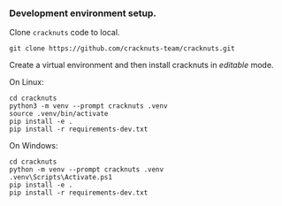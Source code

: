 ### Development environment setup.

Clone `cracknuts` code to local.

```shell
git clone https://github.com/cracknuts-team/cracknuts.git
```

Create a virtual environment and then install cracknuts in *editable* mode.

On Linux:

```shell
cd cracknuts
python3 -m venv --prompt cracknuts .venv
source .venv/bin/activate
pip install -e .
pip install -r requirements-dev.txt
```

On Windows:

```shell
cd cracknuts
python -m venv --prompt cracknuts .venv
.venv\Scripts\Activate.ps1
pip install -e .
pip install -r requirements-dev.txt
```
